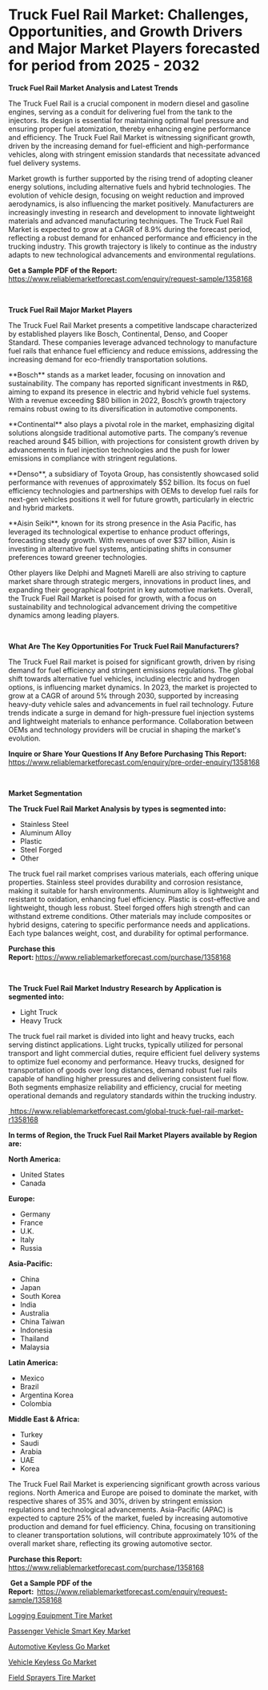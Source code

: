 <p><h1>Truck Fuel Rail Market: Challenges, Opportunities, and Growth Drivers and Major Market Players forecasted for period from 2025 - 2032</h1></p><p><strong>Truck Fuel Rail Market Analysis and Latest Trends</strong></p>
<p><p>The Truck Fuel Rail is a crucial component in modern diesel and gasoline engines, serving as a conduit for delivering fuel from the tank to the injectors. Its design is essential for maintaining optimal fuel pressure and ensuring proper fuel atomization, thereby enhancing engine performance and efficiency. The Truck Fuel Rail Market is witnessing significant growth, driven by the increasing demand for fuel-efficient and high-performance vehicles, along with stringent emission standards that necessitate advanced fuel delivery systems.</p><p>Market growth is further supported by the rising trend of adopting cleaner energy solutions, including alternative fuels and hybrid technologies. The evolution of vehicle design, focusing on weight reduction and improved aerodynamics, is also influencing the market positively. Manufacturers are increasingly investing in research and development to innovate lightweight materials and advanced manufacturing techniques. The Truck Fuel Rail Market is expected to grow at a CAGR of 8.9% during the forecast period, reflecting a robust demand for enhanced performance and efficiency in the trucking industry. This growth trajectory is likely to continue as the industry adapts to new technological advancements and environmental regulations.</p></p>
<p><strong>Get a Sample PDF of the Report:&nbsp;</strong> <a href="https://www.reliablemarketforecast.com/enquiry/request-sample/1358168?utm_campaign=1998&utm_medium=2&utm_source=Github&utm_content=ia&utm_term=30032025&utm_id=truck-fuel-rail">https://www.reliablemarketforecast.com/enquiry/request-sample/1358168</a></p>
<p>&nbsp;</p>
<p><strong>Truck Fuel Rail Major Market Players</strong></p>
<p><p>The Truck Fuel Rail Market presents a competitive landscape characterized by established players like Bosch, Continental, Denso, and Cooper Standard. These companies leverage advanced technology to manufacture fuel rails that enhance fuel efficiency and reduce emissions, addressing the increasing demand for eco-friendly transportation solutions.</p><p>**Bosch** stands as a market leader, focusing on innovation and sustainability. The company has reported significant investments in R&D, aiming to expand its presence in electric and hybrid vehicle fuel systems. With a revenue exceeding $80 billion in 2022, Bosch’s growth trajectory remains robust owing to its diversification in automotive components.</p><p>**Continental** also plays a pivotal role in the market, emphasizing digital solutions alongside traditional automotive parts. The company’s revenue reached around $45 billion, with projections for consistent growth driven by advancements in fuel injection technologies and the push for lower emissions in compliance with stringent regulations.</p><p>**Denso**, a subsidiary of Toyota Group, has consistently showcased solid performance with revenues of approximately $52 billion. Its focus on fuel efficiency technologies and partnerships with OEMs to develop fuel rails for next-gen vehicles positions it well for future growth, particularly in electric and hybrid markets.</p><p>**Aisin Seiki**, known for its strong presence in the Asia Pacific, has leveraged its technological expertise to enhance product offerings, forecasting steady growth. With revenues of over $37 billion, Aisin is investing in alternative fuel systems, anticipating shifts in consumer preferences toward greener technologies.</p><p>Other players like Delphi and Magneti Marelli are also striving to capture market share through strategic mergers, innovations in product lines, and expanding their geographical footprint in key automotive markets. Overall, the Truck Fuel Rail Market is poised for growth, with a focus on sustainability and technological advancement driving the competitive dynamics among leading players.</p></p>
<p>&nbsp;</p>
<p><strong>What Are The Key Opportunities For Truck Fuel Rail Manufacturers?</strong></p>
<p><p>The Truck Fuel Rail market is poised for significant growth, driven by rising demand for fuel efficiency and stringent emissions regulations. The global shift towards alternative fuel vehicles, including electric and hydrogen options, is influencing market dynamics. In 2023, the market is projected to grow at a CAGR of around 5% through 2030, supported by increasing heavy-duty vehicle sales and advancements in fuel rail technology. Future trends indicate a surge in demand for high-pressure fuel injection systems and lightweight materials to enhance performance. Collaboration between OEMs and technology providers will be crucial in shaping the market's evolution.</p></p>
<p><strong>Inquire or Share Your Questions If Any Before Purchasing This Report:</strong> <a href="https://www.reliablemarketforecast.com/enquiry/pre-order-enquiry/1358168?utm_campaign=1998&utm_medium=2&utm_source=Github&utm_content=ia&utm_term=30032025&utm_id=truck-fuel-rail">https://www.reliablemarketforecast.com/enquiry/pre-order-enquiry/1358168</a></p>
<p>&nbsp;</p>
<p><strong>Market Segmentation</strong></p>
<p><strong>The Truck Fuel Rail Market Analysis by types is segmented into:</strong></p>
<p><ul><li>Stainless Steel</li><li>Aluminum Alloy</li><li>Plastic</li><li>Steel Forged</li><li>Other</li></ul></p>
<p><p>The truck fuel rail market comprises various materials, each offering unique properties. Stainless steel provides durability and corrosion resistance, making it suitable for harsh environments. Aluminum alloy is lightweight and resistant to oxidation, enhancing fuel efficiency. Plastic is cost-effective and lightweight, though less robust. Steel forged offers high strength and can withstand extreme conditions. Other materials may include composites or hybrid designs, catering to specific performance needs and applications. Each type balances weight, cost, and durability for optimal performance.</p></p>
<p><strong>Purchase this Report:&nbsp;</strong><a href="https://www.reliablemarketforecast.com/purchase/1358168?utm_campaign=1998&utm_medium=2&utm_source=Github&utm_content=ia&utm_term=30032025&utm_id=truck-fuel-rail">https://www.reliablemarketforecast.com/purchase/1358168</a></p>
<p>&nbsp;</p>
<p><strong>The Truck Fuel Rail Market Industry Research by Application is segmented into:</strong></p>
<p><ul><li>Light Truck</li><li>Heavy Truck</li></ul></p>
<p><p>The truck fuel rail market is divided into light and heavy trucks, each serving distinct applications. Light trucks, typically utilized for personal transport and light commercial duties, require efficient fuel delivery systems to optimize fuel economy and performance. Heavy trucks, designed for transportation of goods over long distances, demand robust fuel rails capable of handling higher pressures and delivering consistent fuel flow. Both segments emphasize reliability and efficiency, crucial for meeting operational demands and regulatory standards within the trucking industry.</p></p>
<p><a href="https://www.reliablemarketforecast.com/global-truck-fuel-rail-market-r1358168?utm_campaign=1998&utm_medium=2&utm_source=Github&utm_content=ia&utm_term=30032025&utm_id=truck-fuel-rail">&nbsp;https://www.reliablemarketforecast.com/global-truck-fuel-rail-market-r1358168</a></p>
<p><strong>In terms of Region, the Truck Fuel Rail Market Players available by Region are:</strong></p>
<p>
    <p> <strong> North America: </strong>
        <ul>
            <li>United States</li>
            <li>Canada</li>
        </ul>
        </p> 
    <p> <strong> Europe: </strong>
        <ul>
            <li>Germany</li>
            <li>France</li>
            <li>U.K.</li>
            <li>Italy</li>
            <li>Russia</li>
        </ul>
        </p> 
    <p> <strong> Asia-Pacific: </strong>
        <ul>
            <li>China</li>
            <li>Japan</li>
            <li>South Korea</li>
            <li>India</li>
            <li>Australia</li>
            <li>China Taiwan</li>
            <li>Indonesia</li>
            <li>Thailand</li>
            <li>Malaysia</li>
        </ul>
        </p> 
    <p> <strong> Latin America: </strong>
        <ul>
            <li>Mexico</li>
            <li>Brazil</li>
            <li>Argentina Korea</li>
            <li>Colombia</li>
        </ul>
        </p> 
    <p> <strong> Middle East & Africa: </strong>
        <ul>
            <li>Turkey</li>
            <li>Saudi</li>
            <li>Arabia</li>
            <li>UAE</li>
            <li>Korea</li>
        </ul>
    </p>
    </p>
<p><p>The Truck Fuel Rail Market is experiencing significant growth across various regions. North America and Europe are poised to dominate the market, with respective shares of 35% and 30%, driven by stringent emission regulations and technological advancements. Asia-Pacific (APAC) is expected to capture 25% of the market, fueled by increasing automotive production and demand for fuel efficiency. China, focusing on transitioning to cleaner transportation solutions, will contribute approximately 10% of the overall market share, reflecting its growing automotive sector.</p></p>
<p><strong>Purchase this Report: </strong><a href="https://www.reliablemarketforecast.com/purchase/1358168?utm_campaign=1998&utm_medium=2&utm_source=Github&utm_content=ia&utm_term=30032025&utm_id=truck-fuel-rail">https://www.reliablemarketforecast.com/purchase/1358168</a></p>
<p>&nbsp;<strong>Get a Sample PDF of the Report:&nbsp;&nbsp;</strong><a href="https://www.reliablemarketforecast.com/enquiry/request-sample/1358168?utm_campaign=1998&utm_medium=2&utm_source=Github&utm_content=ia&utm_term=30032025&utm_id=truck-fuel-rail">https://www.reliablemarketforecast.com/enquiry/request-sample/1358168</a></p>
<p><strong></strong></p>
<p><p><a href="https://github.com/omduthkevork/Market-Research-Report-List-1/blob/main/logging-equipment-tire-market.md?utm_campaign=1998&utm_medium=2&utm_source=Github&utm_content=ia&utm_term=30032025&utm_id=truck-fuel-rail">Logging Equipment Tire Market</a></p><p><a href="https://github.com/cherrivacius/Market-Research-Report-List-1/blob/main/passenger-vehicle-smart-key-market.md?utm_campaign=1998&utm_medium=2&utm_source=Github&utm_content=ia&utm_term=30032025&utm_id=truck-fuel-rail">Passenger Vehicle Smart Key Market</a></p><p><a href="https://github.com/Mayankdeswa/Market-Research-Report-List-1/blob/main/automotive-keyless-go-market.md?utm_campaign=1998&utm_medium=2&utm_source=Github&utm_content=ia&utm_term=30032025&utm_id=truck-fuel-rail">Automotive Keyless Go Market</a></p><p><a href="https://github.com/mafuzakirju/Market-Research-Report-List-1/blob/main/vehicle-keyless-go-market.md?utm_campaign=1998&utm_medium=2&utm_source=Github&utm_content=ia&utm_term=30032025&utm_id=truck-fuel-rail">Vehicle Keyless Go Market</a></p><p><a href="https://github.com/akramisabtu/Market-Research-Report-List-1/blob/main/field-sprayers-tire-market.md?utm_campaign=1998&utm_medium=2&utm_source=Github&utm_content=ia&utm_term=30032025&utm_id=truck-fuel-rail">Field Sprayers Tire Market</a></p></p>